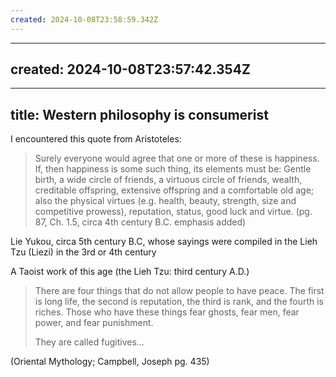```yaml
---
created: 2024-10-08T23:58:59.342Z
---
```

---
created: 2024-10-08T23:57:42.354Z
---
---
title: Western philosophy is consumerist
---
I encountered this quote from Aristoteles:

> Surely everyone would agree that one or more of these is happiness. If, then happiness is some such thing, its elements must be: Gentle birth, a wide circle of friends, a virtuous circle of friends, wealth, creditable offspring, extensive offspring and a comfortable old age; also the physical virtues (e.g. health, beauty, strength, size and competitive prowess), reputation, status, good luck and virtue. (pg. 87, Ch. 1.5, circa 4th century B.C. emphasis added)

Lie Yukou, circa 5th century B.C, whose sayings were compiled in the Lieh Tzu (Liezi) in the 3rd or 4th century

A Taoist work of this age (the Lieh Tzu: third century A.D.)

> There are four things that do not allow people to have peace. The first is long life, the second is reputation, the third is rank, and the fourth is riches. Those who have these things fear ghosts, fear men, fear power, and fear punishment.
> 
> They are called fugitives…

(Oriental Mythology; Campbell, Joseph pg. 435)